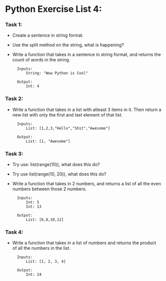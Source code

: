 # Python Exercise List 4:


### Task 1:
- Create a sentence in string format. 
- Use the split method on the string, what is happening?
- Write a function that takes in a sentence in string format, and returns the count of words in the string. 

        Inputs: 
            String: "Wow Python is Cool"
        
        Output: 
            Int: 4

### Task 2:
- Write a function that takes in a list with atleast 3 items in it. Then return a new list with only the first and last element of that list. 

        Inputs: 
            List: [1,2,3,"Hello","Shit","Awesome"]
        
        Output: 
            List: [1, "Awesome"]

### Task 3:
- Try use: list(range(10)), what does this do?
- Try use list(range(10, 20)), what does this do?
- Write a function that takes in 2 numbers, and returns a list of all the even numbers between those 2 numbers.

        Inputs: 
            Int: 5
            Int: 13
        
        Output: 
            List: [6,8,10,12]

### Task 4:
- Write a function that takes in a list of numbers and returns the product of all the numbers in the list. 

        Inputs: 
            List: [1, 2, 3, 4]
        
        Output: 
            Int: 24

